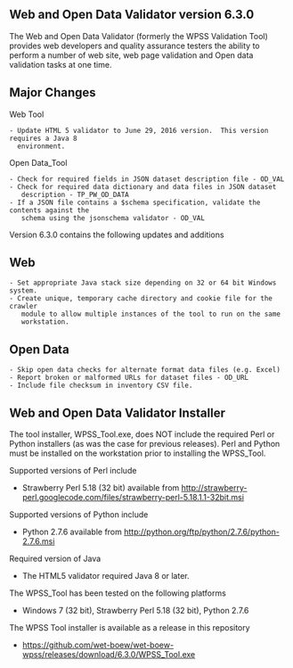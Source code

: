 ## Web and Open Data Validator version 6.3.0

The Web and Open Data Validator (formerly the WPSS Validation Tool) provides web developers and quality assurance testers the ability to perform a number of web site, web page validation and Open data validation tasks at one time.

## Major Changes

Web Tool

```
- Update HTML 5 validator to June 29, 2016 version.  This version requires a Java 8 
  environment.
```

Open Data_Tool

```
- Check for required fields in JSON dataset description file - OD_VAL
- Check for required data dictionary and data files in JSON dataset 
   description - TP_PW_OD_DATA
- If a JSON file contains a $schema specification, validate the contents against the 
   schema using the jsonschema validator - OD_VAL
```

Version 6.3.0 contains the following updates and additions

## Web

```
- Set appropriate Java stack size depending on 32 or 64 bit Windows system.
- Create unique, temporary cache directory and cookie file for the crawler 
   module to allow multiple instances of the tool to run on the same
   workstation.
```

## Open Data

```
- Skip open data checks for alternate format data files (e.g. Excel)
- Report broken or malformed URLs for dataset files - OD_URL
- Include file checksum in inventory CSV file.
```

## Web and Open Data Validator Installer

The tool installer, WPSS_Tool.exe, does NOT include the required Perl or Python installers (as was the case for previous releases).  Perl and Python must be installed on the workstation prior to installing the WPSS_Tool.

Supported versions of Perl include
- Strawberry Perl 5.18 (32 bit) available from http://strawberry-perl.googlecode.com/files/strawberry-perl-5.18.1.1-32bit.msi

Supported versions of Python include
- Python 2.7.6 available from http://python.org/ftp/python/2.7.6/python-2.7.6.msi

Required version of Java
- The HTML5 validator required Java 8 or later.

The WPSS_Tool has been tested on the following platforms
- Windows 7 (32 bit), Strawberry Perl 5.18 (32 bit), Python 2.7.6

The WPSS Tool installer is available as a release in this repository
- https://github.com/wet-boew/wet-boew-wpss/releases/download/6.3.0/WPSS_Tool.exe
